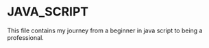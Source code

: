 # JAVA_SCRIPT
This file contains my journey from a beginner in java script to being a professional.
